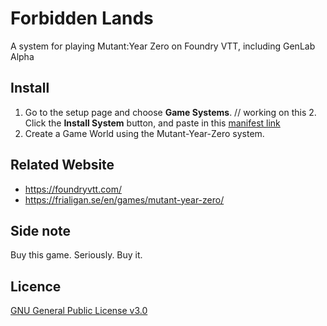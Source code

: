 # Forbidden Lands
A system for playing Mutant:Year Zero on Foundry VTT, including GenLab Alpha

## Install
1. Go to the setup page and choose **Game Systems**.
// working on this 2. Click the **Install System** button, and paste in this [manifest link](https://raw.githubusercontent.com/Perfectro/mutant-year-zero-foundry-vtt/master/system.json)
3. Create a Game World using the Mutant-Year-Zero system.

## Related Website
- https://foundryvtt.com/
- https://frialigan.se/en/games/mutant-year-zero/

## Side note
Buy this game. Seriously. Buy it.

## Licence
[GNU General Public License v3.0](https://choosealicense.com/licenses/gpl-3.0/)